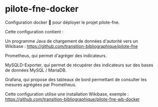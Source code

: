 # pilote-fne-docker

Configuration docker 🐳 pour déployer le projet pilote-fne.

Cette configuration contient : 

Un programme Java de chargement de données d'autorité vers un Wikibase : https://github.com/transition-bibliographique/pilote-fne

Prometheus, qui permet d'agréger des indicateurs.

MySQLD-Exporter, qui permet de récupérer des indicateurs sur des bases de données MySQL / MariaDB.

Grafana, qui propose des tableaux de bord permettant de consulter les mesures agrégées par Prometheus.


Cette configuration utilise une installation Wikibase, exemple : https://github.com/transition-bibliographique/pilote-fne-wb-docker
